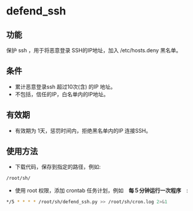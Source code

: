 # defend_ssh

## 功能
保护 ssh ，用于将恶意登录 SSH的IP地址，加入 /etc/hosts.deny 黑名单。

## 条件
* 累计恶意登录ssh 超过10次(含) 的IP 地址。
* 不包括，信任的IP，白名单内的IP地址。

## 有效期
* 有效期为 1天，惩罚时间内，拒绝黑名单内的IP 连接SSH。

## 使用方法
* 下载代码，保存到指定的路径，例如:
```bash
/root/sh/
```
* 使用 root 权限，添加 crontab 任务计划，例如　**每５分钟运行一次程序**　:
```bash
*/5 * * * * /root/sh/defend_ssh.py >> /root/sh/cron.log 2>&1
```
